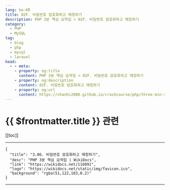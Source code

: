 ```yaml
---
lang: ko-KR
title: 02F. 비밀번호 암호화하고 매칭하기
description: PHP 3분 핵심 요약집 > 02F. 비밀번호 암호화하고 매칭하기
category: 
  - PHP
  - MySQL
tag: 
  - blog
  - php
  - mysql
  - laravel
head:
  - - meta:
    - property: og:title
      content: PHP 3분 핵심 요약집 > 02F. 비밀번호 암호화하고 매칭하기
    - property: og:description
      content: 02F. 비밀번호 암호화하고 매칭하기
    - property: og:url
      content: https://chanhi2000.github.io/crashcourse/php/three-min-summary/02-web/02F.html
---
```


# {{ $frontmatter.title }} 관련

[[toc]]

---

```component VPCard
{
  "title": "3.06. 비밀번호 암호화하고 매칭하기",
  "desc": "PHP 3분 핵심 요약집 | WikiDocs",
  "link": "https://wikidocs.net/116891",
  "logo": "https://wikidocs.net/static/img/favicon.ico",
  "background": "rgba(51,122,183,0.2)"
}
```

---
